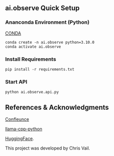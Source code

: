 ## ai.observe Quick Setup

### Ananconda Environment (Python)
[CONDA](https://www.anaconda.com/download)
```
conda create -n ai.observe python=3.10.0
conda activate ai.observe
```
### Install Requirements
```
pip install -r requirements.txt
```
### Start API
```
python ai.observe.api.py
```


## References & Acknowledgments

[Confleunce](https://tasconline.atlassian.net/wiki/spaces/CV/pages/5733220443/tasc.data.observe)

[llama-cpp-python](https://github.com/abetlen/llama-cpp-python)

[HuggingFace](https://huggingface.co/). 

This project was developed by Chris Vail. 